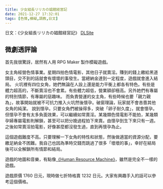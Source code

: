 ```yaml
---
title: 少女組長リリカの娼館経営記
date: 2021-12-27 17:32:01
tags: [色情,模礙,調教,日文]
---
```


日文：《少女組長リリカの娼館経営記》 [DLSite](https://www.dlsite.com/maniax/work/=/product_id/RJ295803.html)

## 微劇透評論

首先我很驚訝，居然有人用 RPG Maker 製作模礙遊戲。

女主角經營色情事業。星期四拍色情電影，其他日子就賣淫。賺到的錢上繳給黑道頭目，交不到的話就會有壞壞的事發生。當總納金達到一定程度，遊戲就會進入結局。
火坑裡有四位女角，她們無論在人設上還是能力平衡上都各有特色。有些是體力超高的，不斷賣淫也不會累。有些體力超低，營業額卻極高。另外她們有專屬的特別情節，有專屬的惡趣味。
而負責營運的女主角，有些時候也要「親力親為」，故事開始就被不可抗力推入火坑然後懷孕。破窗理論，玩家就不會吝嗇其他女角的純潔。
說到懷孕。只要女角們被操得多，突破「卵子耐久度」，就會懷孕。但懷孕不會有太多負面效果，可以繼續如常賣淫。某幾類色情電影不能拍，某幾類孕婦專屬電影則解鎖，甚至可以把分娩過程拍下來賣。由懷孕到生下來只有一週。之後如常賣淫拍電影，好像甚麼都沒發生過，直到再懷孕為止。

這個遊戲難度不高。只要理解一下女角的特性和狀態，然後做適當的資源分配，要繳足納金不困難。我自己也因為準時交錢而跳過了很多「壞壞的事」，幸好在結局後可以全解鎖所有情節和結局。

遊戲的地圖和音樂，有點像[《Human Resource Machine》](https://tomorrowcorporation.com/humanresourcemachine)，雖然是完全不一樣的遊戲。

遊戲原價 1760 日元，現時做七折特格賣 1232 日元。大家有興趣手入的話可以參考這個價格。
